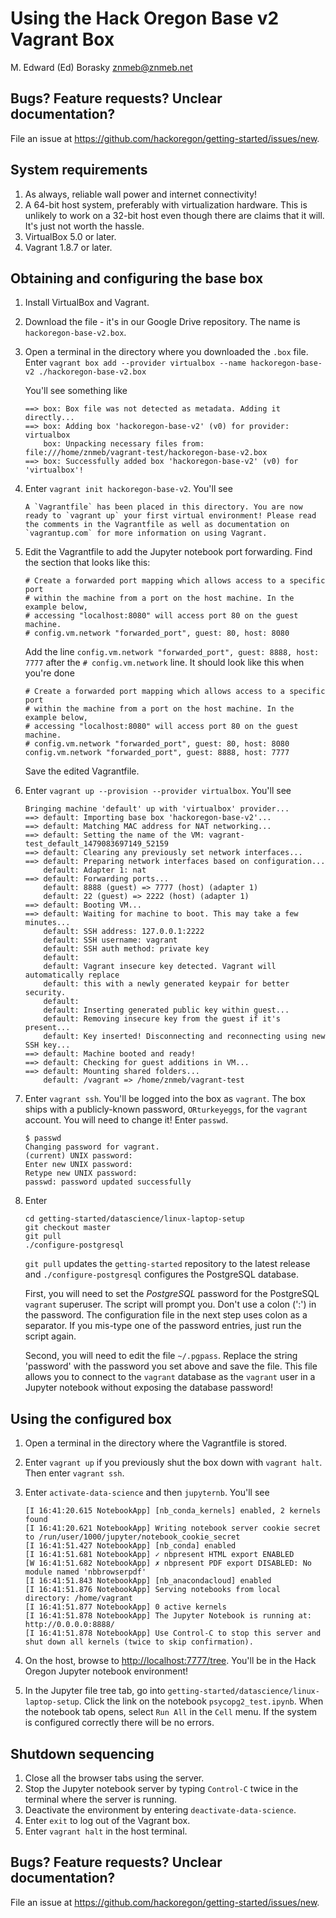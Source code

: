 Using the Hack Oregon Base v2 Vagrant Box
================
M. Edward (Ed) Borasky <znmeb@znmeb.net>

Bugs? Feature requests? Unclear documentation?
----------------------------------------------

File an issue at <https://github.com/hackoregon/getting-started/issues/new>.

System requirements
-------------------

1.  As always, reliable wall power and internet connectivity!
2.  A 64-bit host system, preferably with virtualization hardware. This is unlikely to work on a 32-bit host even though there are claims that it will. It's just not worth the hassle.
3.  VirtualBox 5.0 or later.
4.  Vagrant 1.8.7 or later.

Obtaining and configuring the base box
--------------------------------------

1.  Install VirtualBox and Vagrant.
2.  Download the file - it's in our Google Drive repository. The name is `hackoregon-base-v2.box`.
3.  Open a terminal in the directory where you downloaded the `.box` file. Enter `vagrant box add --provider virtualbox --name hackoregon-base-v2 ./hackoregon-base-v2.box`

    You'll see something like

        ==> box: Box file was not detected as metadata. Adding it directly...
        ==> box: Adding box 'hackoregon-base-v2' (v0) for provider: virtualbox
            box: Unpacking necessary files from: file:///home/znmeb/vagrant-test/hackoregon-base-v2.box
        ==> box: Successfully added box 'hackoregon-base-v2' (v0) for 'virtualbox'!

4.  Enter `vagrant init hackoregon-base-v2`. You'll see

        A `Vagrantfile` has been placed in this directory. You are now
        ready to `vagrant up` your first virtual environment! Please read
        the comments in the Vagrantfile as well as documentation on
        `vagrantup.com` for more information on using Vagrant.

5.  Edit the Vagrantfile to add the Jupyter notebook port forwarding. Find the section that looks like this:

        # Create a forwarded port mapping which allows access to a specific port
        # within the machine from a port on the host machine. In the example below,
        # accessing "localhost:8080" will access port 80 on the guest machine.
        # config.vm.network "forwarded_port", guest: 80, host: 8080

    Add the line `config.vm.network "forwarded_port", guest: 8888, host: 7777` after the `# config.vm.network` line. It should look like this when you're done

        # Create a forwarded port mapping which allows access to a specific port
        # within the machine from a port on the host machine. In the example below,
        # accessing "localhost:8080" will access port 80 on the guest machine.
        # config.vm.network "forwarded_port", guest: 80, host: 8080
        config.vm.network "forwarded_port", guest: 8888, host: 7777

    Save the edited Vagrantfile.

6.  Enter `vagrant up --provision --provider virtualbox`. You'll see

        Bringing machine 'default' up with 'virtualbox' provider...
        ==> default: Importing base box 'hackoregon-base-v2'...
        ==> default: Matching MAC address for NAT networking...
        ==> default: Setting the name of the VM: vagrant-test_default_1479083697149_52159
        ==> default: Clearing any previously set network interfaces...
        ==> default: Preparing network interfaces based on configuration...
            default: Adapter 1: nat
        ==> default: Forwarding ports...
            default: 8888 (guest) => 7777 (host) (adapter 1)
            default: 22 (guest) => 2222 (host) (adapter 1)
        ==> default: Booting VM...
        ==> default: Waiting for machine to boot. This may take a few minutes...
            default: SSH address: 127.0.0.1:2222
            default: SSH username: vagrant
            default: SSH auth method: private key
            default: 
            default: Vagrant insecure key detected. Vagrant will automatically replace
            default: this with a newly generated keypair for better security.
            default: 
            default: Inserting generated public key within guest...
            default: Removing insecure key from the guest if it's present...
            default: Key inserted! Disconnecting and reconnecting using new SSH key...
        ==> default: Machine booted and ready!
        ==> default: Checking for guest additions in VM...
        ==> default: Mounting shared folders...
            default: /vagrant => /home/znmeb/vagrant-test

7.  Enter `vagrant ssh`. You'll be logged into the box as `vagrant`. The box ships with a publicly-known password, `ORturkeyeggs`, for the `vagrant` account. You will need to change it! Enter `passwd`.

        $ passwd
        Changing password for vagrant.
        (current) UNIX password: 
        Enter new UNIX password: 
        Retype new UNIX password: 
        passwd: password updated successfully

8.  Enter

        cd getting-started/datascience/linux-laptop-setup
        git checkout master
        git pull
        ./configure-postgresql

    `git pull` updates the `getting-started` repository to the latest release and `./configure-postgresql` configures the PostgreSQL database.

    First, you will need to set the *PostgreSQL* password for the PostgreSQL `vagrant` superuser. The script will prompt you. Don't use a colon (':') in the password. The configuration file in the next step uses colon as a separator. If you mis-type one of the password entries, just run the script again.

    Second, you will need to edit the file `~/.pgpass`. Replace the string 'password' with the password you set above and save the file. This file allows you to connect to the `vagrant` database as the `vagrant` user in a Jupyter notebook without exposing the database password!

Using the configured box
------------------------

1.  Open a terminal in the directory where the Vagrantfile is stored.
2.  Enter `vagrant up` if you previously shut the box down with `vagrant halt`. Then enter `vagrant ssh`.
3.  Enter `activate-data-science` and then `jupyternb`. You'll see

        [I 16:41:20.615 NotebookApp] [nb_conda_kernels] enabled, 2 kernels found
        [I 16:41:20.621 NotebookApp] Writing notebook server cookie secret to /run/user/1000/jupyter/notebook_cookie_secret
        [I 16:41:51.427 NotebookApp] [nb_conda] enabled
        [I 16:41:51.681 NotebookApp] ✓ nbpresent HTML export ENABLED
        [W 16:41:51.682 NotebookApp] ✗ nbpresent PDF export DISABLED: No module named 'nbbrowserpdf'
        [I 16:41:51.843 NotebookApp] [nb_anacondacloud] enabled
        [I 16:41:51.876 NotebookApp] Serving notebooks from local directory: /home/vagrant
        [I 16:41:51.877 NotebookApp] 0 active kernels 
        [I 16:41:51.878 NotebookApp] The Jupyter Notebook is running at: http://0.0.0.0:8888/
        [I 16:41:51.878 NotebookApp] Use Control-C to stop this server and shut down all kernels (twice to skip confirmation).

4.  On the host, browse to <http://localhost:7777/tree>. You'll be in the Hack Oregon Jupyter notebook environment!
5.  In the Jupyter file tree tab, go into `getting-started/datascience/linux-laptop-setup`. Click the link on the notebook `psycopg2_test.ipynb`. When the notebook tab opens, select `Run All` in the `Cell` menu. If the system is configured correctly there will be no errors.

Shutdown sequencing
-------------------

1.  Close all the browser tabs using the server.
2.  Stop the Jupyter notebook server by typing `Control-C` twice in the terminal where the server is running.
3.  Deactivate the environment by entering `deactivate-data-science`.
4.  Enter `exit` to log out of the Vagrant box.
5.  Enter `vagrant halt` in the host terminal.

Bugs? Feature requests? Unclear documentation?
----------------------------------------------

File an issue at <https://github.com/hackoregon/getting-started/issues/new>.
